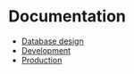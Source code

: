 # Documentation

- [Database design](database.md)
- [Development](development.md)
- [Production](production.md)
